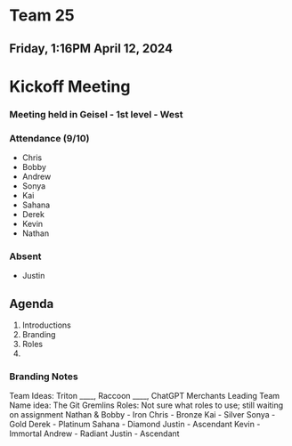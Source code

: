 # Team 25
## Friday, 1:16PM April 12, 2024

# Kickoff Meeting
### Meeting held in Geisel - 1st level - West

### Attendance (9/10)
- Chris
- Bobby
- Andrew
- Sonya
- Kai
- Sahana
- Derek
- Kevin
- Nathan

### Absent
- Justin



## Agenda
1. Introductions
2. Branding
3. Roles
4. 

### Branding Notes
Team Ideas: Triton ____, Raccoon ____, ChatGPT Merchants
Leading Team Name idea: The Git Gremlins
Roles: Not sure what roles to use; still waiting on assignment
Nathan & Bobby - Iron
Chris - Bronze
Kai - Silver
Sonya - Gold
Derek - Platinum
Sahana - Diamond
Justin - Ascendant
Kevin - Immortal
Andrew - Radiant
Justin - Ascendant


